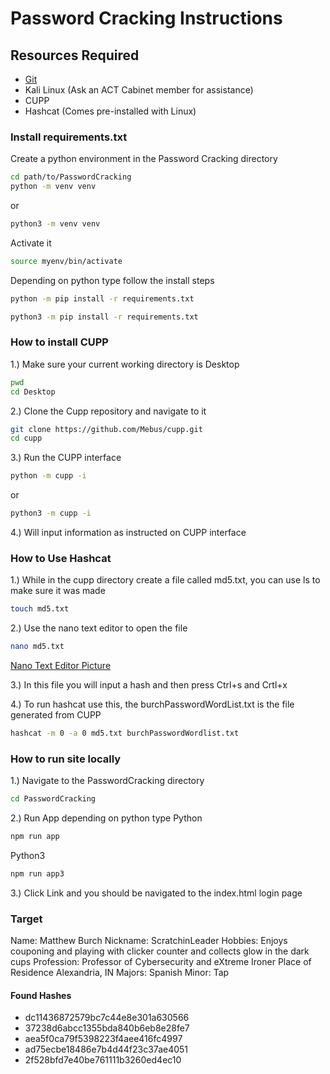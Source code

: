 # Password Cracking Instructions

## Resources Required

- [Git](https://git-scm.com/downloads)
- Kali Linux (Ask an ACT Cabinet member for assistance)
- CUPP
- Hashcat (Comes pre-installed with Linux)

### Install requirements.txt

Create a python environment in the Password Cracking directory
```sh
cd path/to/PasswordCracking
python -m venv venv
```

or

```sh
python3 -m venv venv
```

Activate it
```sh
source myenv/bin/activate
```

Depending on python type follow the install steps

```sh
python -m pip install -r requirements.txt
```

```sh
python3 -m pip install -r requirements.txt
```

### How to install CUPP

1.) Make sure your current working directory is Desktop

```sh
pwd
cd Desktop
```

2.) Clone the Cupp repository and navigate to it

```sh
git clone https://github.com/Mebus/cupp.git
cd cupp
```

3.) Run the CUPP interface

```sh
python -m cupp -i
```

or

```sh
python3 -m cupp -i
```

4.) Will input information as instructed on CUPP interface

### How to Use Hashcat

1.) While in the cupp directory create a file called md5.txt, you can use ls to make sure it was made

```sh
touch md5.txt
```

2.) Use the nano text editor to open the file

```sh
nano md5.txt
```

[Nano Text Editor Picture](assets/image.png)

3.) In this file you will input a hash and then press Ctrl+s and Crtl+x

4.) To run hashcat use this, the burchPasswordWordList.txt is the file generated from CUPP

```sh
hashcat -m 0 -a 0 md5.txt burchPasswordWordlist.txt
```

### How to run site locally

1.) Navigate to the PasswordCracking directory

```sh
cd PasswordCracking
```

2.) Run App depending on python type
Python

```sh
npm run app
```

Python3

```sh
npm run app3
```

3.) Click Link and you should be navigated to the index.html login page

### Target

Name: Matthew Burch
Nickname: ScratchinLeader
Hobbies: Enjoys couponing and playing with clicker counter and collects glow in the dark cups
Profession: Professor of Cybersecurity and eXtreme Ironer
Place of Residence Alexandria, IN
Majors: Spanish
Minor: Tap

#### Found Hashes

- dc11436872579bc7c44e8e301a630566
- 37238d6abcc1355bda840b6eb8e28fe7
- aea5f0ca79f5398223f4aee416fc4997
- ad75ecbe18486e7b4d44f23c37ae4051
- 2f528bfd7e40be761111b3260ed4ec10
